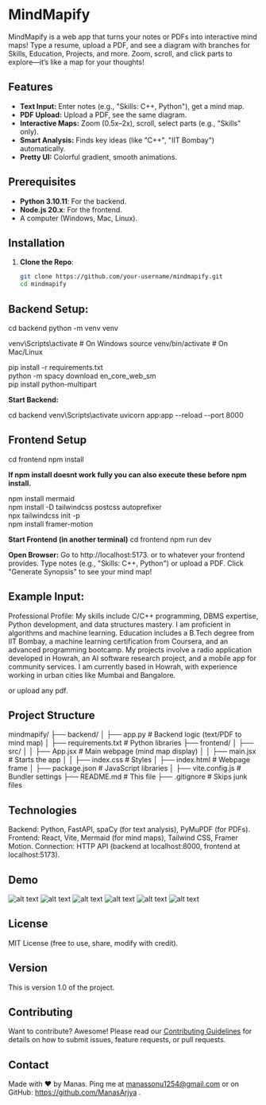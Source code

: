 # MindMapify

MindMapify is a web app that turns your notes or PDFs into interactive mind maps! Type a resume, upload a PDF, and see a diagram with branches for Skills, Education, Projects, and more. Zoom, scroll, and click parts to explore—it’s like a map for your thoughts!

## Features
- **Text Input:** Enter notes (e.g., "Skills: C++, Python"), get a mind map.
- **PDF Upload:** Upload a PDF, see the same diagram.
- **Interactive Maps:** Zoom (0.5x–2x), scroll, select parts (e.g., "Skills" only).
- **Smart Analysis:** Finds key ideas (like "C++", "IIT Bombay") automatically.
- **Pretty UI:** Colorful gradient, smooth animations.

## Prerequisites
- **Python 3.10.11**: For the backend.
- **Node.js 20.x**: For the frontend.
- A computer (Windows, Mac, Linux).

## Installation
1. **Clone the Repo**:
   ```bash
   git clone https://github.com/your-username/mindmapify.git
   cd mindmapify

## Backend Setup:

cd backend
python -m venv venv

venv\Scripts\activate     # On Windows
source venv/bin/activate  # On Mac/Linux

pip install -r requirements.txt				
python -m spacy download en_core_web_sm			
pip install python-multipart

**Start Backend:**

cd backend
venv\Scripts\activate
uvicorn app:app --reload --port 8000


## Frontend Setup

cd frontend
npm install	

**If npm install doesnt work fully you can also execute these before npm install.**

npm install mermaid					
npm install -D tailwindcss postcss autoprefixer		
npx tailwindcss init -p					
npm install framer-motion				
					

**Start Frontend (in another terminal)**
cd frontend
npm run dev

**Open Browser:**
Go to http://localhost:5173. or to whatever your frontend provides.
Type notes (e.g., "Skills: C++, Python") or upload a PDF.
Click "Generate Synopsis" to see your mind map!

## Example Input:

Professional Profile:
My skills include C/C++ programming, DBMS expertise, Python development, and data structures mastery. I am proficient in algorithms and machine learning.
Education includes a B.Tech degree from IIT Bombay, a machine learning certification from Coursera, and an advanced programming bootcamp.
My projects involve a radio application developed in Howrah, an AI software research project, and a mobile app for community services.
I am currently based in Howrah, with experience working in urban cities like Mumbai and Bangalore.

or upload any pdf.

## Project Structure

mindmapify/
├── backend/
│   ├── app.py              # Backend logic (text/PDF to mind map)
│   ├── requirements.txt    # Python libraries
├── frontend/
│   ├── src/
│   │   ├── App.jsx         # Main webpage (mind map display)
│   │   ├── main.jsx        # Starts the app
│   │   ├── index.css       # Styles
│   ├── index.html          # Webpage frame
│   ├── package.json        # JavaScript libraries
│   ├── vite.config.js      # Bundler settings
├── README.md               # This file
├── .gitignore              # Skips junk files

## Technologies

Backend: Python, FastAPI, spaCy (for text analysis), PyMuPDF (for PDFs).
Frontend: React, Vite, Mermaid (for mind maps), Tailwind CSS, Framer Motion.
Connection: HTTP API (backend at localhost:8000, frontend at localhost:5173).

## Demo

![alt text](<images/Screenshot (708).png>) 
![alt text](<images/Screenshot (709).png>) 
![alt text](<images/Screenshot (710).png>) 
![alt text](<images/Screenshot (711).png>) 
![alt text](<images/Screenshot (712).png>) 
![alt text](<images/Screenshot (713).png>)

## License
MIT License (free to use, share, modify with credit).

## Version
This is version 1.0 of the project.

## Contributing
Want to contribute? Awesome! Please read our [Contributing Guidelines](CONTRIBUTING.md) for details on how to submit issues, feature requests, or pull requests.

## Contact
Made with ❤️ by Manas. Ping me at manassonu1254@gmail.com or on GitHub: https://github.com/ManasArjya .
